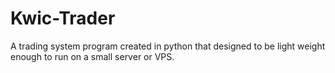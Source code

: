 # Kwic-Trader
A trading system program created in python that designed to be light weight enough to run on a small server or VPS.
